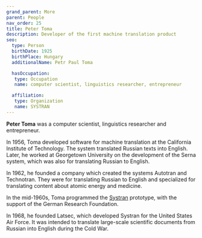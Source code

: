 ```yaml
---
grand_parent: More
parent: People
nav_order: 25
title: Peter Toma
description: Developer of the first machine translation product
seo:
  type: Person
  birthDate: 1925
  birthPlace: Hungary
  additionalName: Petr Paul Toma

  hasOccupation:
   type: Occupation
   name: computer scientist, linguistics researcher, entrepreneur

  affiliation:
   type: Organization
   name: SYSTRAN
---
```


**Peter Toma** was a computer scientist, linguistics researcher and entrepreneur.

In 1956, Toma developed software for machine translation at the California Institute of Technology.
The system translated Russian texts into English.
Later, he worked at Georgetown University on the development of the Serna system, which was also for translating Russian to English.

In 1962, he founded a company which created the systems Autotran and Technotran.
They were for translating Russian to English and specialized for translating content about atomic energy and medicine.

In the mid-1960s, Toma programmed the [Systran](/companies#systran) prototype, with the support of the German Research Foundation.

In 1968, he founded Latsec, which developed Systran for the United States Air Force.
It was intended to translate large-scale scientific documents from Russian into English during the Cold War.
